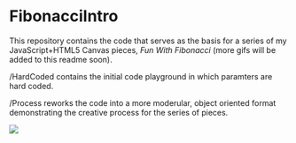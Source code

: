 # FibonacciIntro
<p>
This repository contains the code that serves as the basis for a series of my
JavaScript+HTML5 Canvas pieces, <em>Fun With Fibonacci</em> (more gifs will be added to this readme soon).
</p>
<p>
/HardCoded contains the initial code playground in which paramters are hard coded.
</p>
<p>
/Process reworks the code into a more moderular, object oriented format demonstrating the creative process for the series of pieces.
</p>
<p>
<img src='https://github.com/bloom510/FibonacciIntro/blob/master/lotusspiral.gif?raw=true' />
</p>
